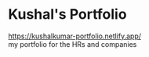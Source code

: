 # Kushal's Portfolio
https://kushalkumar-portfolio.netlify.app/
<br>
my portfolio for the HRs and companies
